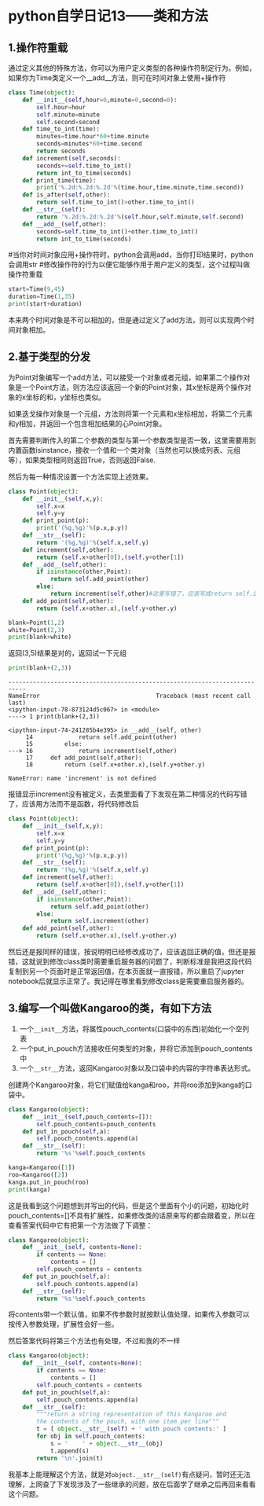 # python自学日记13——类和方法

## 1.操作符重载

通过定义其他的特殊方法，你可以为用户定义类型的各种操作符制定行为。例如，如果你为Time类定义一个__add__方法，则可在时间对象上使用+操作符

```python
class Time(object):
    def __init__(self,hour=0,minute=0,second=0):
        self.hour=hour
        self.minute=minute
        self.second=second
    def time_to_int(time):
        minutes=time.hour*60+time.minute
        seconds=minutes*60+time.second
        return seconds
    def increment(self,seconds):
        seconds+=self.time_to_int()
        return int_to_time(seconds)
    def print_time(time):
        print('%.2d:%.2d:%.2d'%(time.hour,time.minute,time.second))
    def is_after(self,other):
        return self.time_to_int()>other.time_to_int()
    def __str__(self):
        return '%.2d:%.2d:%.2d'%(self.hour,self.minute,self.second)
    def __add__(self,other):
        seconds=self.time_to_int()+other.time_to_int()
        return int_to_time(seconds)
```

#当你对时间对象应用+操作符时，python会调用add，当你打印结果时，python会调用str
#修改操作符的行为以便它能够作用于用户定义的类型，这个过程叫做操作符重载

```python
start=Time(9,45)
duration=Time(1,35)
print(start+duration)
```

本来两个时间对象是不可以相加的，但是通过定义了add方法，则可以实现两个时间对象相加。

## 2.基于类型的分发

为Point对象编写一个add方法，可以接受一个对象或者元组，如果第二个操作对象是一个Point方法，则方法应该返回一个新的Point对象，其x坐标是两个操作对象的x坐标的和，y坐标也类似。

如果迭戈操作对象是一个元组，方法则将第一个元素和x坐标相加，将第二个元素和y相加，并返回一个包含相加结果的心Point对象。

首先需要判断传入的第二个参数的类型与第一个参数类型是否一致，这里需要用到内置函数isinstance，接收一个值和一个类对象（当然也可以换成列表、元组等），如果类型相同则返回True，否则返回False.

然后为每一种情况设置一个方法实现上述效果。

```python
class Point(object):
    def __init__(self,x,y):
        self.x=x
        self.y=y
    def print_point(p):
        print('(%g,%g)'%(p.x,p.y))
    def __str__(self):
        return '(%g,%g)'%(self.x,self.y)
    def increment(self,other):
        return (self.x+other[0]),(self.y+other[1])
    def __add__(self,other):
        if isinstance(other,Point):
            return self.add_point(other)
        else:
            return increment(self,other)#这里写错了，应该写成return self.increment(other)
    def add_point(self,other):
        return (self.x+other.x),(self.y+other.y)
```

```python
blank=Point(1,2)
white=Point(2,3)
print(blank+white)
```

返回(3,5)结果是对的，返回试一下元组

```python
print(blank+(2,3))
```

```
---------------------------------------------------------------------------
NameError                                 Traceback (most recent call last)
<ipython-input-78-873124d5c067> in <module>
----> 1 print(blank+(2,3))

<ipython-input-74-241285b4e395> in __add__(self, other)
     14             return self.add_point(other)
     15         else:
---> 16             return increment(self,other)
     17     def add_point(self,other):
     18         return (self.x+other.x),(self.y+other.y)

NameError: name 'increment' is not defined
```

报错显示increment没有被定义，去类里面看了下发现在第二种情况的代码写错了，应该用方法而不是函数，将代码修改后

```python
class Point(object):
    def __init__(self,x,y):
        self.x=x
        self.y=y
    def print_point(p):
        print('(%g,%g)'%(p.x,p.y))
    def __str__(self):
        return '(%g,%g)'%(self.x,self.y)
    def increment(self,other):
        return (self.x+other[0]),(self.y+other[1])
    def __add__(self,other):
        if isinstance(other,Point):
            return self.add_point(other)
        else:
            return self.increment(other)
    def add_point(self,other):
        return (self.x+other.x),(self.y+other.y)
```

然后还是报同样的错误，按说明明已经修改成功了，应该返回正确的值，但还是报错，这就说到修改class类时需要重启服务器的问题了，判断标准是我把这段代码复制到另一个页面时是正常返回值，在本页面就一直报错，所以重启了jupyter notebook后就显示正常了。我记得在哪里看到修改class是需要重启服务器的。

## 3.编写一个叫做Kangaroo的类，有如下方法

1. 一个`__init__`方法，将属性pouch_contents(口袋中的东西)初始化一个空列表
2. 一个put_in_pouch方法接收任何类型的对象，并将它添加到pouch_contents中
3. 一个`__str__`方法，返回Kangaroo对象以及口袋中的内容的字符串表达形式。

创建两个Kangaroo对象，将它们赋值给kanga和roo，并将roo添加到kanga的口袋中。

```python
class Kangaroo(object):
    def __init__(self,pouch_contents=[]):
        self.pouch_contents=pouch_contents
    def put_in_pouch(self,a):
        self.pouch_contents.append(a)
    def __str__(self):
        return '%s'%self.pouch_contents
```

```python
kanga=Kangaroo([1])
roo=Kangaroo([2])
kanga.put_in_pouch(roo)
print(kanga)
```

这是我看到这个问题想到并写出的代码，但是这个里面有个小的问题，初始化时pouch_contents=[]不具有扩展性，如果修改类的话原来写的都会跟着变，所以在查看答案代码中它有把第一个方法做了下调整：

```python
class Kangaroo(object):
    def __init__(self, contents=None):
        if contents == None:
            contents = []
        self.pouch_contents = contents
    def put_in_pouch(self,a):
        self.pouch_contents.append(a)
    def __str__(self):
        return '%s'%self.pouch_contents
```

将contents带一个默认值，如果不传参数时就按默认值处理，如果传入参数可以按传入参数处理，扩展性会好一些。

然后答案代码将第三个方法也有处理，不过和我的不一样

```python
class Kangaroo(object):
    def __init__(self, contents=None):
        if contents == None:
            contents = []
        self.pouch_contents = contents
    def put_in_pouch(self,a):
        self.pouch_contents.append(a)
    def __str__(self):
        """return a string representation of this Kangaroo and
        the contents of the pouch, with one item per line"""
        t = [ object.__str__(self) + ' with pouch contents:' ]
        for obj in self.pouch_contents:
            s = '    ' + object.__str__(obj)
            t.append(s)
        return '\n'.join(t)
```

我基本上能理解这个方法，就是对`object.__str__(self)`有点疑问，暂时还无法理解，上网查了下发现涉及了一些继承的问题，放在后面学了继承之后再回来看看这个问题。